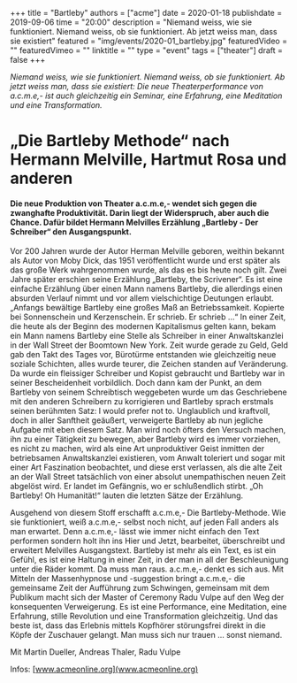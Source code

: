 +++
title = "Bartleby"
authors = ["acme"]
date = 2020-01-18
publishdate = 2019-09-06
time = "20:00"
description = "Niemand weiss, wie sie funktioniert. Niemand weiss, ob sie funktioniert. Ab jetzt weiss man, dass sie existiert"
featured = "img/events/2020-01_bartleby.jpg"
featuredVideo = ""
featuredVimeo = ""
linktitle = ""
type = "event"
tags = ["theater"]
draft = false
+++

*Niemand weiss, wie sie funktioniert.
Niemand weiss, ob sie funktioniert.
Ab jetzt weiss man, dass sie existiert:
Die neue Theaterperformance von a.c.m.e,- ist auch gleichzeitig ein Seminar, eine Erfahrung, eine Meditation und eine Transformation.*

# „Die Bartleby Methode“ nach Hermann Melville, Hartmut Rosa und anderen

#### Die neue Produktion von Theater a.c.m.e,- wendet sich gegen die zwanghafte Produktivität. Darin liegt der Widerspruch, aber auch die Chance. Dafür bildet Hermann Melvilles Erzählung „Bartleby - Der Schreiber“ den Ausgangspunkt.

Vor 200 Jahren wurde der Autor Herman Melville geboren, weithin bekannt als Autor von Moby Dick, das 1951 veröffentlicht wurde und erst später als das große Werk wahrgenommen wurde, als das es bis heute noch gilt. Zwei Jahre später erschien seine Erzählung „Bartleby, the Scrivener“. Es ist eine einfache Erzählung über einen Mann namens Bartleby, die allerdings einen absurden Verlauf nimmt und vor allem vielschichtige Deutungen erlaubt.
„Anfangs bewältige Bartleby eine großes Maß an Betriebssamkeit. Kopierte bei Sonnenschein und Kerzenschein. Er schrieb. Er schrieb …“
In einer Zeit, die heute als der Beginn des modernen Kapitalismus gelten kann, bekam ein Mann namens Bartleby eine Stelle als Schreiber in einer Anwaltskanzlei in der Wall Street der Boomtown New York. Zeit wurde gerade zu Geld, Geld gab den Takt des Tages vor, Bürotürme entstanden wie gleichzeitig neue soziale Schichten, alles wurde teurer, die Zeichen standen auf Veränderung. Da wurde ein fleissiger Schreiber und Kopist gebraucht und Bartleby war in seiner Bescheidenheit vorbildlich. Doch dann kam der Punkt, an dem Bartleby von seinem Schreibtisch weggebeten wurde um das Geschriebene mit den anderen Schreibern zu korrigieren und Bartleby sprach erstmals seinen berühmten Satz: I would prefer not to. Unglaublich und kraftvoll, doch in aller Sanftheit geäußert, verweigerte Bartleby ab nun jegliche Aufgabe mit eben diesem Satz. Man wird noch öfters den Versuch machen, ihn zu einer Tätigkeit zu bewegen, aber Bartleby wird es immer vorziehen, es nicht zu machen, wird als eine Art unproduktiver Geist inmitten der betriebsamen Anwaltskanzlei existieren, vom Anwalt toleriert und sogar mit einer Art Faszination beobachtet, und diese erst verlassen, als die alte Zeit an der Wall Street tatsächlich von einer absolut unempathischen neuen Zeit abgelöst wird. Er landet im Gefängnis, wo er schlußendlich stirbt.
„Oh Bartleby! Oh Humanität!“ lauten die letzten Sätze der Erzählung.

Ausgehend von diesem Stoff erschafft a.c.m.e,- Die Bartleby-Methode. Wie sie funktioniert, weiß a.c.m.e,- selbst noch nicht, auf jeden Fall anders als man erwartet. Denn a.c.m.e,- lässt wie immer nicht einfach den Text performen sondern holt ihn ins Hier und Jetzt, bearbeitet, überschreibt und erweitert Melvilles Ausgangstext. Bartleby ist mehr als ein Text, es ist ein Gefühl, es ist eine Haltung in einer Zeit, in der man in all der Beschleunigung unter die Räder kommt. Da muss man raus. a.c.m.e,- denkt es sich aus.
Mit Mitteln der Massenhypnose und -suggestion bringt a.c.m.e,- die gemeinsame Zeit der Aufführung zum Schwingen, gemeinsam mit dem Publikum macht sich der Master of Ceremony Radu Vulpe auf den Weg der konsequenten Verweigerung. Es ist eine Performance, eine Meditation, eine Erfahrung, stille Revolution und eine Transformation gleichzeitig.
Und das beste ist, dass das Erlebnis mittels Kopfhörer störungsfrei direkt in die Köpfe der Zuschauer gelangt. Man muss sich nur trauen … sonst niemand.


Mit Martin Dueller, Andreas Thaler, Radu Vulpe


Infos: [www.acmeonline.org](www.acmeonline.org)
